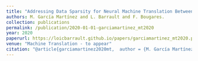 ```yaml
---
title: "Addressing Data Sparsity for Neural Machine Translation Between Morphologically Rich Languages"
authors: M. García Martínez and L. Barrault and F. Bougares.
collection: publications
permalink: /publication/2020-01-01-garciamartinez_mt2020
year: 2020
paperurl: https://loicbarrault.github.io/papers/garciamartinez_mt2020.pdf
venue: "Machine Translation - to appear"
citation: "@article{garciamartinez2020mt,  author = {M. García Martínez and L. Barrault and F. Bougares.},  category = {ACL},  journal = {Machine Translation - to appear},  title = {Addressing Data Sparsity for Neural Machine Translation Between Morphologically Rich Languages},  url = {https://loicbarrault.github.io/papers/garciamartinez_mt2020.pdf},  year = {2020} }  "
---
```

